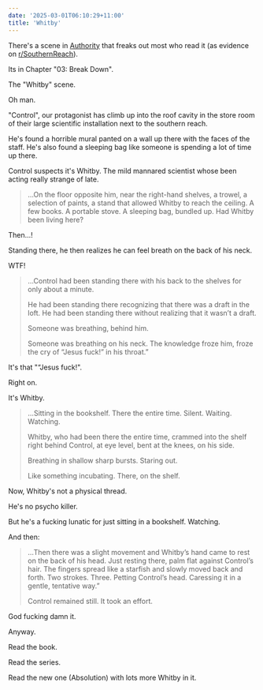 ```yaml
---
date: '2025-03-01T06:10:29+11:00'
title: 'Whitby'
---
```


There's a scene in [Authority](https://www.goodreads.com/book/show/18077769-authority) that freaks out most who read it (as evidence on [r/SouthernReach](https://www.reddit.com/r/SouthernReach/)).

Its in Chapter "03: Break Down".

The "Whitby" scene.

Oh man.

"Control", our protagonist has climb up into the roof cavity in the store room of their large scientific installation next to the southern reach.

He's found a horrible mural panted on a wall up there with the faces of the staff. He's also found a sleeping bag like someone is spending a lot of time up there.

Control suspects it's Whitby. The mild mannared scientist whose been acting really strange of late.

> ...On the floor opposite him, near the right-hand shelves, a trowel, a selection of paints, a stand that allowed Whitby to reach the ceiling. A few books. A portable stove. A sleeping bag, bundled up. Had Whitby been living here?

Then...!

Standing there, he then realizes he can feel breath on the back of his neck.

WTF!

> ...Control had been standing there with his back to the shelves for only about a minute.
>
> He had been standing there recognizing that there was a draft in the loft. He had been standing there without realizing that it wasn’t a draft.
>
> Someone was breathing, behind him.
>
> Someone was breathing on his neck. The knowledge froze him, froze the cry of “Jesus fuck!” in his throat.”

It's that "“Jesus fuck!".

Right on.

It's Whitby.

> ...Sitting in the bookshelf. There the entire time. Silent. Waiting. Watching.
>
> Whitby, who had been there the entire time, crammed into the shelf right behind Control, at eye level, bent at the knees, on his side.
>
> Breathing in shallow sharp bursts. Staring out.
>
> Like something incubating. There, on the shelf.

Now, Whitby's not a physical thread.

He's no psycho killer.

But he's a fucking lunatic for just sitting in a bookshelf. Watching.

And then:

> ...Then there was a slight movement and Whitby’s hand came to rest on the back of his head. Just resting there, palm flat against Control’s hair. The fingers spread like a starfish and slowly moved back and forth. Two strokes. Three. Petting Control’s head. Caressing it in a gentle, tentative way.”
>
> Control remained still. It took an effort.

God fucking damn it.

Anyway.

Read the book.

Read the series.

Read the new one (Absolution) with lots more Whitby in it.